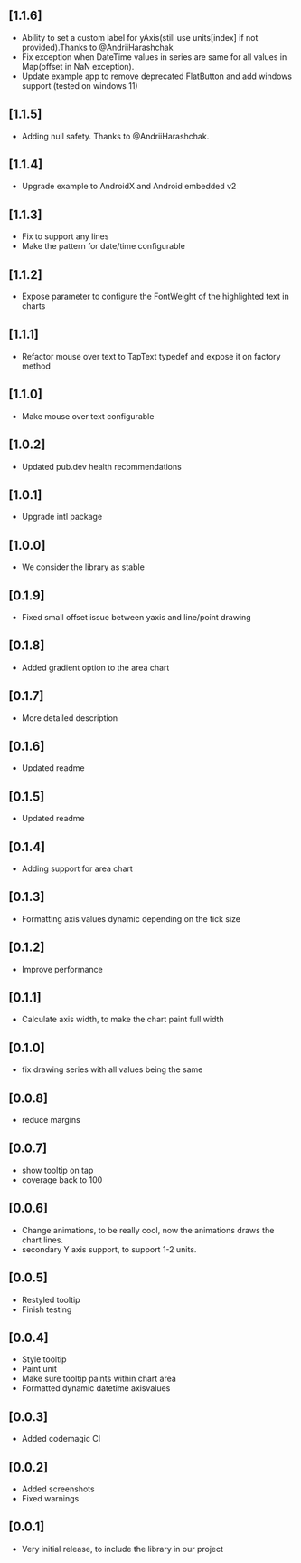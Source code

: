 ## [1.1.6]

* Ability to set a custom label for yAxis(still use units[index] if not provided).Thanks to @AndriiHarashchak
* Fix exception when DateTime values in series are same for all values in Map(offset in NaN exception).
* Update example app to remove deprecated FlatButton and add windows support (tested on windows 11)

## [1.1.5]

* Adding null safety. Thanks to @AndriiHarashchak.

## [1.1.4]

* Upgrade example to AndroidX and Android embedded v2

## [1.1.3]

* Fix to support any lines
* Make the pattern for date/time configurable

## [1.1.2]

* Expose parameter to configure the FontWeight of the highlighted text in charts

## [1.1.1]

* Refactor mouse over text to TapText typedef and expose it on factory method

## [1.1.0]

* Make mouse over text configurable

## [1.0.2]

* Updated pub.dev health recommendations

## [1.0.1]

* Upgrade intl package

## [1.0.0]

* We consider the library as stable

## [0.1.9]

* Fixed small offset issue between yaxis and line/point drawing

## [0.1.8]

* Added gradient option to the area chart

## [0.1.7]

* More detailed description

## [0.1.6]

* Updated readme

## [0.1.5]

* Updated readme

## [0.1.4]

* Adding support for area chart

## [0.1.3]

* Formatting axis values dynamic depending on the tick size

## [0.1.2]

* Improve performance

## [0.1.1]

* Calculate axis width, to make the chart paint full width

## [0.1.0]

* fix drawing series with all values being the same

## [0.0.8]

* reduce margins

## [0.0.7]

* show tooltip on tap
* coverage back to 100

## [0.0.6]

* Change animations, to be really cool, now the animations draws the chart lines.
* secondary Y axis support, to support 1-2 units.

## [0.0.5]

* Restyled tooltip
* Finish testing

## [0.0.4]

* Style tooltip
* Paint unit
* Make sure tooltip paints within chart area
* Formatted dynamic datetime axisvalues

## [0.0.3]

* Added codemagic CI

## [0.0.2]

* Added screenshots
* Fixed warnings

## [0.0.1]

* Very initial release, to include the library in our project
